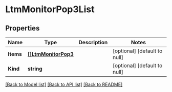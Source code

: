 # LtmMonitorPop3List

## Properties
Name | Type | Description | Notes
------------ | ------------- | ------------- | -------------
**Items** | [**[]LtmMonitorPop3**](ltm_monitor_pop3.md) |  | [optional] [default to null]
**Kind** | **string** |  | [optional] [default to null]

[[Back to Model list]](../README.md#documentation-for-models) [[Back to API list]](../README.md#documentation-for-api-endpoints) [[Back to README]](../README.md)


